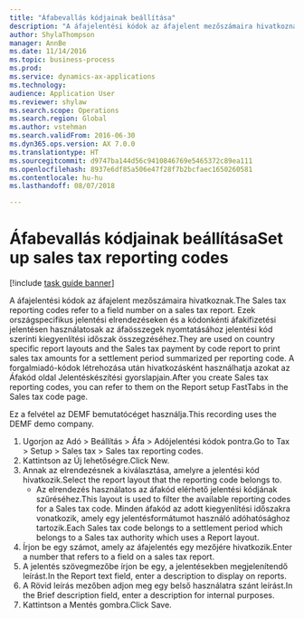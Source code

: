 ```yaml
--- 
title: "Áfabevallás kódjainak beállítása"
description: "A áfajelentési kódok az áfajelent mezőszámaira hivatkoznak."
author: ShylaThompson
manager: AnnBe
ms.date: 11/14/2016
ms.topic: business-process
ms.prod: 
ms.service: dynamics-ax-applications
ms.technology: 
audience: Application User
ms.reviewer: shylaw
ms.search.scope: Operations
ms.search.region: Global
ms.author: vstehman
ms.search.validFrom: 2016-06-30
ms.dyn365.ops.version: AX 7.0.0
ms.translationtype: HT
ms.sourcegitcommit: d9747ba144d56c9410846769e5465372c89ea111
ms.openlocfilehash: 8937e6df85a506e47f28f7b2bcfaec1650260581
ms.contentlocale: hu-hu
ms.lasthandoff: 08/07/2018

---
```

# <a name="set-up-sales-tax-reporting-codes"></a><span data-ttu-id="2f711-103">Áfabevallás kódjainak beállítása</span><span class="sxs-lookup"><span data-stu-id="2f711-103">Set up sales tax reporting codes</span></span>

[!include [task guide banner](../../includes/task-guide-banner.md)]

<span data-ttu-id="2f711-104">A áfajelentési kódok az áfajelent mezőszámaira hivatkoznak.</span><span class="sxs-lookup"><span data-stu-id="2f711-104">The Sales tax reporting codes refer to a field number on a sales tax report.</span></span> <span data-ttu-id="2f711-105">Ezek országspecifikus jelentési elrendezéseken és a kódonkénti áfakifizetési jelentésen használatosak az áfaösszegek nyomtatásához jelentési kód szerinti kiegyenlítési időszak összegzéséhez.</span><span class="sxs-lookup"><span data-stu-id="2f711-105">They are used on country specific report layouts and the Sales tax payment by code report to print sales tax amounts for a settlement period summarized per reporting code.</span></span> <span data-ttu-id="2f711-106">A forgalmiadó-kódok létrehozása után hivatkozásként használhatja azokat az Áfakód oldal Jelentéskészítési gyorslapjain.</span><span class="sxs-lookup"><span data-stu-id="2f711-106">After you create Sales tax reporting codes, you can refer to them on the Report setup FastTabs in the Sales tax code page.</span></span> 

<span data-ttu-id="2f711-107">Ez a felvétel az DEMF bemutatócéget használja.</span><span class="sxs-lookup"><span data-stu-id="2f711-107">This recording uses the DEMF demo company.</span></span>



1. <span data-ttu-id="2f711-108">Ugorjon az Adó > Beállítás > Áfa > Adójelentési kódok pontra.</span><span class="sxs-lookup"><span data-stu-id="2f711-108">Go to Tax > Setup > Sales tax > Sales tax reporting codes.</span></span>
2. <span data-ttu-id="2f711-109">Kattintson az Új lehetőségre.</span><span class="sxs-lookup"><span data-stu-id="2f711-109">Click New.</span></span>
3. <span data-ttu-id="2f711-110">Annak az elrendezésnek a kiválasztása, amelyre a jelentési kód hivatkozik.</span><span class="sxs-lookup"><span data-stu-id="2f711-110">Select the report layout that the reporting code belongs to.</span></span>
    * <span data-ttu-id="2f711-111">Az elrendezés használatos az áfakód elérhető jelentési kódjának szűréséhez.</span><span class="sxs-lookup"><span data-stu-id="2f711-111">This layout is used to filter the available reporting codes for a Sales tax code.</span></span> <span data-ttu-id="2f711-112">Minden áfakód az adott kiegyenlítési időszakra vonatkozik, amely egy jelentésformátumot használó adóhatósághoz tartozik.</span><span class="sxs-lookup"><span data-stu-id="2f711-112">Each Sales tax code belongs to a settlement period which belongs to a Sales tax authority which uses a Report layout.</span></span>  
4. <span data-ttu-id="2f711-113">Írjon be egy számot, amely az áfajelentés egy mezőjére hivatkozik.</span><span class="sxs-lookup"><span data-stu-id="2f711-113">Enter a number that refers to a field on a sales tax report.</span></span>
5. <span data-ttu-id="2f711-114">A jelentés szövegmezőbe írjon be egy, a jelentésekben megjelenítendő leírást.</span><span class="sxs-lookup"><span data-stu-id="2f711-114">In the Report text field, enter a description to display on reports.</span></span>
6. <span data-ttu-id="2f711-115">A Rövid leírás mezőben adjon meg egy belső használatra szánt leírást.</span><span class="sxs-lookup"><span data-stu-id="2f711-115">In the Brief description field, enter a description for internal purposes.</span></span>
7. <span data-ttu-id="2f711-116">Kattintson a Mentés gombra.</span><span class="sxs-lookup"><span data-stu-id="2f711-116">Click Save.</span></span>


